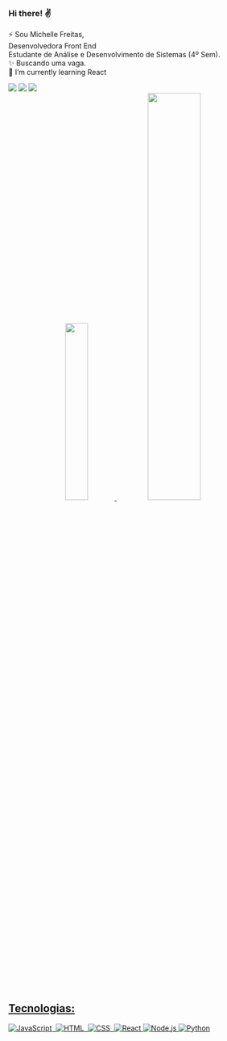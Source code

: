 ### Hi there! ✌️
 ⚡ Sou Michelle Freitas, <br>
 Desenvolvedora Front End <br>
 Estudante de Análise e Desenvolvimento de Sistemas (4º Sem).<br>
 ✨ Buscando uma vaga. <br>
 🌱 I’m currently learning React <br>

 <div> 
  <a href = "https://michelle-freitas.vercel.app/" target="_blank"><img src="https://img.shields.io/badge/-Portfolio-%230077B5?style=for-the-badge&logo=portfolio&logoColor=white" target="_blank"></a>
  <a href="https://www.linkedin.com/in/michelle-afreitas/" target="_blank"><img src="https://img.shields.io/badge/-LinkedIn-%230077B5?style=for-the-badge&logo=linkedin&logoColor=white" target="_blank"></a> 
  <a href = "mailto:michelle.afreitas7@gmail.com" target="_blank"><img src="https://img.shields.io/badge/-Gmail-%23333?style=for-the-badge&logo=gmail&logoColor=white" target="_blank"></a>
</div>

<div align="center">
  <a href="https://github.com/Michelle-Freitas">
  <img width="30%" src="https://github-readme-stats.vercel.app/api/top-langs/?username=michelle-freitas&layout=compact&langs_count=7&theme=material-palenight"/>
  <img width="45.5%" src="https://github-readme-stats.vercel.app/api?username=michelle-freitas&show_icons=true&theme=material-palenight&include_all_commits=true&count_private=true" />
  
</div>

  ## Tecnologias:
  
![JavaScript](https://img.shields.io/badge/-JavaScript-05122A?style=flat&logo=javascript)&nbsp;
![HTML](https://img.shields.io/badge/-HTML-05122A?style=flat&logo=HTML5)&nbsp;
![CSS](https://img.shields.io/badge/-CSS-05122A?style=flat&logo=CSS3&logoColor=1572B6)&nbsp;
![React](https://img.shields.io/badge/-React-05122A?style=flat&logo=react) 
![Node.js](https://img.shields.io/badge/-Node.js-05122A?style=flat&logo=node.js) 
![Python](https://img.shields.io/badge/-Python-05122A?style=flat&logo=python) 







<!---
Essa versão não atualiza
![Snake animation](https://raw.githubusercontent.com/Platane/snk/output/github-contribution-grid-snake.svg)

Antiga animação
![Snake animation](https://github.com/michelle-freitas/michelle-freitas/blob/output/github-contribution-grid-snake.svg)

Michelle-Freitas/Michelle-Freitas is a ✨ special ✨ repository because its `README.md` (this file) appears on your GitHub profile.
You can click the Preview link to take a look at your changes.

Here are some ideas to get you started:
- 🔭 I’m currently working on ...
- 🌱 I’m currently learning ...
- 👯 I’m looking to collaborate on ...
- 🤔 I’m looking for help with ...
- 💬 Ask me about ...
- 📫 How to reach me: ...
- 😄 Pronouns: ...
- ⚡ Fun fact: ...
-->

